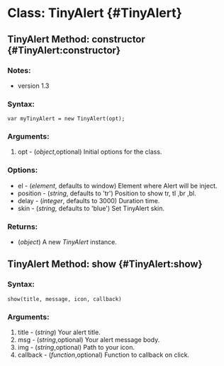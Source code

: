 Class: TinyAlert {#TinyAlert}
=============================




TinyAlert Method: constructor {#TinyAlert:constructor}
-------------------------------------------------------

### Notes:

- version 1.3

### Syntax:

	var myTinyAlert = new TinyAlert(opt);

### Arguments:

1. opt - (*object*,optional) Initial options for the class.

### Options:

* el - (*element*, defaults to window)  Element where Alert will be inject.
* position - (*string*, defaults to 'tr')  Position to show tr, tl ,br ,bl.
* delay - (*integer*, defaults to 3000)  Duration time.
* skin - (*string*, defaults to 'blue') Set TinyAlert skin.

### Returns:

* (*object*) A new *TinyAlert* instance.



TinyAlert Method: show {#TinyAlert:show}
-----------------------------------------


### Syntax:

	show(title, message, icon, callback)


### Arguments:

1. title - (*string*)  Your alert title.
2. msg - (*string*,optional)  Your alert message body.
3. img - (*string*,optional)  Path to your icon.
4. callback - (*function*,optional)  Function to callback on click.




